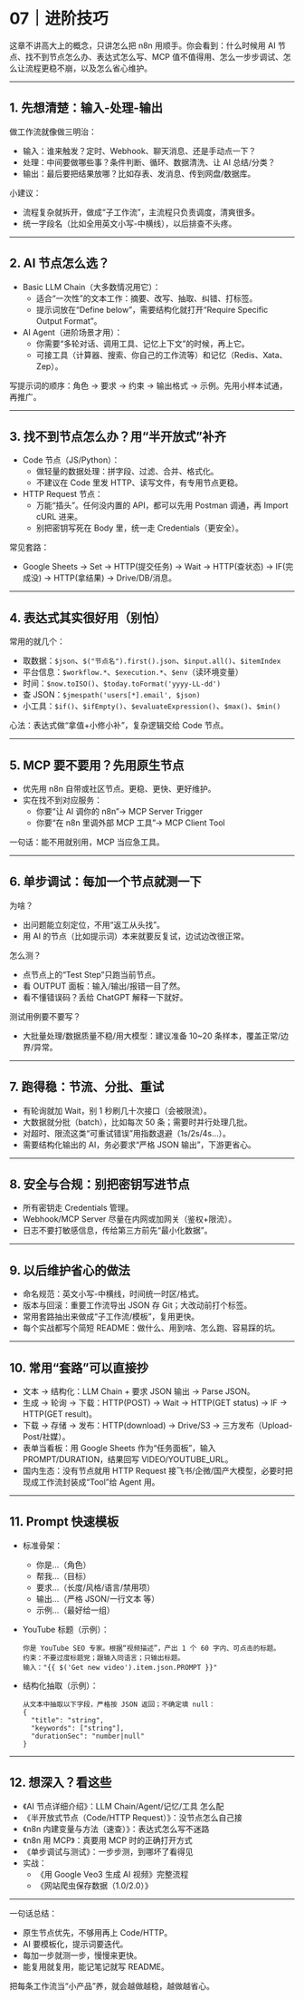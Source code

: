 # 07｜进阶技巧

这章不讲高大上的概念，只讲怎么把 n8n 用顺手。你会看到：什么时候用 AI 节点、找不到节点怎么办、表达式怎么写、MCP 值不值得用、怎么一步步调试、怎么让流程更稳不崩，以及怎么省心维护。

---

## 1. 先想清楚：输入-处理-输出

做工作流就像做三明治：
- 输入：谁来触发？定时、Webhook、聊天消息、还是手动点一下？
- 处理：中间要做哪些事？条件判断、循环、数据清洗、让 AI 总结/分类？
- 输出：最后要把结果放哪？比如存表、发消息、传到网盘/数据库。

小建议：
- 流程复杂就拆开，做成“子工作流”，主流程只负责调度，清爽很多。
- 统一字段名（比如全用英文小写-中横线），以后排查不头疼。

---

## 2. AI 节点怎么选？

- Basic LLM Chain（大多数情况用它）：
  - 适合“一次性”的文本工作：摘要、改写、抽取、纠错、打标签。
  - 提示词放在“Define below”，需要结构化就打开“Require Specific Output Format”。
- AI Agent（进阶场景才用）：
  - 你需要“多轮对话、调用工具、记忆上下文”的时候，再上它。
  - 可接工具（计算器、搜索、你自己的工作流等）和记忆（Redis、Xata、Zep）。

写提示词的顺序：角色 → 要求 → 约束 → 输出格式 → 示例。先用小样本试通，再推广。

---

## 3. 找不到节点怎么办？用“半开放式”补齐

- Code 节点（JS/Python）：
  - 做轻量的数据处理：拼字段、过滤、合并、格式化。
  - 不建议在 Code 里发 HTTP、读写文件，有专用节点更稳。
- HTTP Request 节点：
  - 万能“插头”。任何没内置的 API，都可以先用 Postman 调通，再 Import cURL 进来。
  - 别把密钥写死在 Body 里，统一走 Credentials（更安全）。

常见套路：
- Google Sheets → Set → HTTP(提交任务) → Wait → HTTP(查状态) → IF(完成没) → HTTP(拿结果) → Drive/DB/消息。

---

## 4. 表达式其实很好用（别怕）

常用的就几个：
- 取数据：`$json`、`$("节点名").first().json`、`$input.all()`、`$itemIndex`
- 平台信息：`$workflow.*`、`$execution.*`、`$env`（读环境变量）
- 时间：`$now.toISO()`、`$today.toFormat('yyyy-LL-dd')`
- 查 JSON：`$jmespath('users[*].email', $json)`
- 小工具：`$if()`、`$ifEmpty()`、`$evaluateExpression()`、`$max()`、`$min()`

心法：表达式做“拿值+小修小补”，复杂逻辑交给 Code 节点。

---

## 5. MCP 要不要用？先用原生节点

- 优先用 n8n 自带或社区节点。更稳、更快、更好维护。
- 实在找不到对应服务：
  - 你要“让 AI 调你的 n8n”→ MCP Server Trigger
  - 你要“在 n8n 里调外部 MCP 工具”→ MCP Client Tool

一句话：能不用就别用，MCP 当应急工具。

---

## 6. 单步调试：每加一个节点就测一下

为啥？
- 出问题能立刻定位，不用“返工从头找”。
- 用 AI 的节点（比如提示词）本来就要反复试，边试边改很正常。

怎么测？
- 点节点上的“Test Step”只跑当前节点。
- 看 OUTPUT 面板：输入/输出/报错一目了然。
- 看不懂错误码？丢给 ChatGPT 解释一下就好。

测试用例要不要写？
- 大批量处理/数据质量不稳/用大模型：建议准备 10~20 条样本，覆盖正常/边界/异常。

---

## 7. 跑得稳：节流、分批、重试

- 有轮询就加 Wait，别 1 秒刷几十次接口（会被限流）。
- 大数据就分批（batch），比如每次 50 条；需要时并行处理几批。
- 对超时、限流这类“可重试错误”用指数退避（1s/2s/4s…）。
- 需要结构化输出的 AI，务必要求“严格 JSON 输出”，下游更省心。

---

## 8. 安全与合规：别把密钥写进节点

- 所有密钥走 Credentials 管理。
- Webhook/MCP Server 尽量在内网或加网关（鉴权+限流）。
- 日志不要打敏感信息，传给第三方前先“最小化数据”。

---

## 9. 以后维护省心的做法

- 命名规范：英文小写-中横线，时间统一时区/格式。
- 版本与回滚：重要工作流导出 JSON 存 Git；大改动前打个标签。
- 常用套路抽出来做成“子工作流/模板”，复用更快。
- 每个实战都写个简短 README：做什么、用到啥、怎么跑、容易踩的坑。

---

## 10. 常用“套路”可以直接抄

- 文本 → 结构化：LLM Chain + 要求 JSON 输出 → Parse JSON。
- 生成 → 轮询 → 下载：HTTP(POST) → Wait → HTTP(GET status) → IF → HTTP(GET result)。
- 下载 → 存储 → 发布：HTTP(download) → Drive/S3 → 三方发布（Upload-Post/社媒）。
- 表单当看板：用 Google Sheets 作为“任务面板”，输入 PROMPT/DURATION，结果回写 VIDEO/YOUTUBE_URL。
- 国内生态：没有节点就用 HTTP Request 接飞书/企微/国产大模型，必要时把现成工作流封装成“Tool”给 Agent 用。

---

## 11. Prompt 快速模板

- 标准骨架：
  - 你是…（角色）
  - 帮我…（目标）
  - 要求…（长度/风格/语言/禁用项）
  - 输出…（严格 JSON/一行文本 等）
  - 示例…（最好给一组）

- YouTube 标题（示例）：
  ```
  你是 YouTube SEO 专家。根据“视频描述”，产出 1 个 60 字内、可点击的标题。
  约束：不要过度标题党；跟输入同语言；只输出标题。
  输入："{{ $('Get new video').item.json.PROMPT }}"
  ```

- 结构化抽取（示例）：
  ```
  从文本中抽取以下字段，严格按 JSON 返回；不确定填 null：
  {
    "title": "string",
    "keywords": ["string"],
    "durationSec": "number|null"
  }
  ```

---

## 12. 想深入？看这些

- 《AI 节点详细介绍》：LLM Chain/Agent/记忆/工具 怎么配
- 《半开放式节点（Code/HTTP Request）》：没节点怎么自己接
- 《n8n 内建变量与方法（速查）》：表达式怎么写不迷路
- 《n8n 用 MCP》：真要用 MCP 时的正确打开方式
- 《单步调试与测试》：一步步测，到哪坏了看得见
- 实战：
  - 《用 Google Veo3 生成 AI 视频》完整流程
  - 《网站爬虫保存数据（1.0/2.0）》

---

一句话总结：
- 原生节点优先，不够用再上 Code/HTTP。
- AI 要模板化，提示词要迭代。
- 每加一步就测一步，慢慢来更快。
- 能复用就复用，能记笔记就写 README。

把每条工作流当“小产品”养，就会越做越稳，越做越省心。
